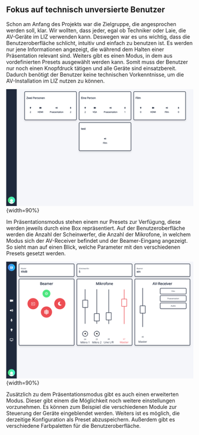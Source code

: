 ## Fokus auf technisch unversierte Benutzer

Schon am Anfang des Projekts war die Zielgruppe, die angesprochen werden soll, klar. Wir wollten, dass jeder, egal ob Techniker oder Laie, die AV-Geräte im LIZ verwenden kann. Deswegen war es uns wichtig, dass die Benutzeroberfläche schlicht, intuitiv und einfach zu benutzen ist. Es werden nur jene Informationen angezeigt, die während dem Halten einer Präsentation relevant sind. Weiters gibt es einen Modus, in dem aus vordefinierten Presets ausgewählt werden kann. Somit muss der Benutzer nur noch einen Knopfdruck tätigen und alle Geräte sind einsatzbereit. Dadurch benötigt der Benutzer keine technischen Vorkenntnisse, um die AV-Installation im LIZ nutzen zu können.

![Der Präsentationsmodus](bilder/Dominik/Praesentationsmodus.png){width=90%}

Im Präsentationsmodus stehen einem nur Presets zur Verfügung, diese werden jeweils durch eine Box repräsentiert. Auf der Benutzeroberfläche werden die Anzahl der Scheinwerfer, die Anzahl der Mikrofone, in welchem Modus sich der AV-Receiver befindet und der Beamer-Eingang angezeigt. So sieht man auf einen Blick, welche Parameter mit den verschiedenen Presets gesetzt werden.

![Die Benutzeroberfläche](bilder/Dominik/Oberflaeche.png){width=90%}

Zusätzlich zu dem Präsentationsmodus gibt es auch einen erweiterten Modus. Dieser gibt einem die Möglichkeit noch weitere einstellungen vorzunehmen. Es können zum Beispiel die verschiedenen Module zur Steuerung der Geräte eingeblendet werden. Weiters ist es möglich, die derzeitige Konfiguration als Preset abzuspeichern. Außerdem gibt es verschiedene Farbpaletten für die Benutzeroberfläche.
